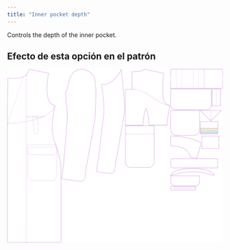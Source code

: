```yaml
---
title: "Inner pocket depth"
---
```


Controls the depth of the inner pocket.

## Efecto de esta opción en el patrón

![This image shows the effect of this option by superimposing several variants that have a different value for this option](carlton_innerpocketdepth_sample.svg "Effect of this option on the pattern")
